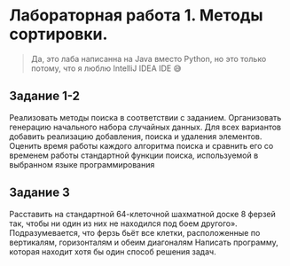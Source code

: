 # Лабораторная работа 1. Методы сортировки.
> Да, это лаба написанна на Java вместо Python, но это только потому, что я люблю IntelliJ IDEA IDE 😅 
## Задание 1-2
Реализовать методы поиска в соответствии с заданием. Организовать генерацию
начального набора случайных данных. Для всех вариантов добавить реализацию
добавления, поиска и удаления элементов. Оценить время работы каждого алгоритма
поиска и сравнить его со временем работы стандартной функции поиска, используемой в
выбранном языке программирования
## Задание 3
Расставить на стандартной 64-клеточной шахматной доске 8 ферзей так, чтобы ни
один из них не находился под боем другого». Подразумевается, что ферзь бьёт все
клетки, расположенные по вертикалям, горизонталям и обеим диагоналям
Написать программу, которая находит хотя бы один способ решения задач.
